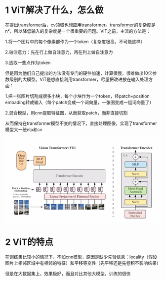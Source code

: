 # 1 ViT解决了什么，怎么做

在提出transformer后，cv领域也想应用transformer。transformer的复杂度是n²，所以降低输入的复杂度是一个很重要的问题。ViT之前，主流的方法是：

1.将一个图片中的每个像素都作为一个token（复杂度极高，不可能这样）

2.轴注意力：先在行上做自注意力，再在列上做自注意力

3.选取一些点作为token

但是因为他们自己提出的方法没有专门的硬件加速，计算很慢，很难做出10亿参数级别的大模型。ViT是想直接利用transformer，尽量把改进放在输入处理方面：

1.把一张图片切割成很多小块，每个小块作为一个token，经patch+position embading转成输入（每个patch变成一个词向量，一张图变成一组词向量了）

2.混合模型，用cnn提取特征图，从而获取patch，而非直接切割

从而保持在transformer模型不变的情况下，直接处理图像，实现了transformer模型大一统nlp和cv

![image-20240523151753174](2020-ViT.assets/image-20240523151753174.png)

# 2 ViT的特点

在训练集比较小的情况下，不如cnn模型，原因是缺少先验信息：locality（假设图片上相邻区域中有相邻的特征）和平移等变性（先平移还是先卷积不影响结果）

但是在大数据集上，效果极好，而且对比其他大模型，训练的很快